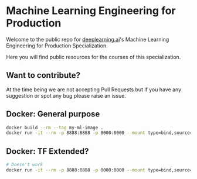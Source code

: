 # Machine Learning Engineering for Production

Welcome to the public repo for [deeplearning.ai](https://www.deeplearning.ai/)'s Machine Learning Engineering for Production Specialization.

Here you will find public resources for the courses of this specialization.

## Want to contribute?

At the time being we are not accepting Pull Requests but if you have any suggestion or spot any bug please raise an issue.


## Docker: General purpose
```bash
docker build --rm --tag my-ml-image .
docker run -it --rm -p 8888:8888 -p 8000:8000 --mount type=bind,source="$(pwd)",target=/home/jovyan/work my-ml-image
```

## Docker: TF Extended?
```bash
# Doesn't work
docker run -it --rm -p 8888:8888 -p 8000:8000 --mount type=bind,source="$(pwd)",target=/home/jovyan/work tensorflow/tensorflow:latest-gpu-jupyter
```